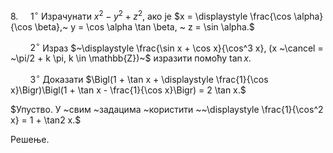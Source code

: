 $8.$ $~~~~1^\circ$ Израчунати $x^2 - y^2 + z^2$, ако је $x = \displaystyle \frac{\cos \alpha}{\cos \beta},~ y = \cos \alpha \tan \beta, ~ z = \sin \alpha.$

$~~~~~~~~2^\circ$ Израз $~\displaystyle \frac{\sin x + \cos x}{\cos^3 x}, (x ~\cancel = ~\pi/2 + k \pi, k \in \mathbb{Z})~$ изразити помоћу $\tan x.$


$~~~~~~~~3^\circ$ Доказати $\Bigl(1 + \tan x + \displaystyle \frac{1}{\cos x}\Bigr)\Bigl(1 + \tan x - \frac{1}{\cos x}\Bigr) = 2 \tan x.$

$Упуство. У ~свим ~задацима ~користити ~~\displaystyle \frac{1}{\cos^2 x} = 1 + \tan2 x.$

Решење.